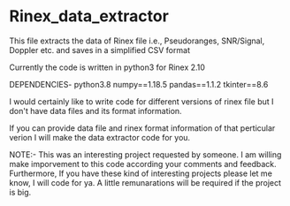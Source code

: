 # Rinex_data_extractor
This file extracts the data of Rinex file i.e., Pseudoranges, SNR/Signal, Doppler etc. and saves in a simplified CSV format

Currently the code is written in python3 for Rinex 2.10

DEPENDENCIES-
python3.8
numpy==1.18.5
pandas==1.1.2
tkinter==8.6

I would certainly like to write code for different versions of rinex file but I don't have data files and its format information.

If you can provide data file and rinex format information of that perticular verion I will make the data extractor code for you.

NOTE:- This was an interesting project requested by someone. I am willing make imporvement to this code according your comments and feedback. Furthermore, If you have these kind of interesting projects please let me know, I will code for ya. A little remunarations will be required if the project is big.

